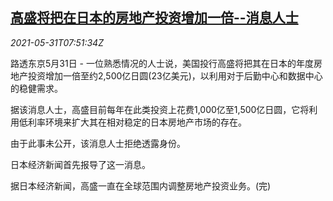 <!--1622448062000-->
[高盛将把在日本的房地产投资增加一倍--消息人士](https://cn.reuters.com/article/goldman-sachs-japan-realestate-0531-inve-idCNKCS2DC0KO)
------

<div><i>2021-05-31T07:51:34Z</i></div><p>路透东京5月31日 - 一位熟悉情况的人士说，美国投行高盛将把其在日本的年度房地产投资增加一倍至约2,500亿日圆(23亿美元)，以利用对于后勤中心和数据中心的稳健需求。</p><p>据该消息人士，高盛目前每年在此类投资上花费1,000亿至1,500亿日圆，它将利用低利率环境来扩大其在相对稳定的日本房地产市场的存在。</p><p>由于此事未公开，该消息人士拒绝透露身份。</p><p>日本经济新闻首先报导了这一消息。</p><p>据日本经济新闻，高盛一直在全球范围内调整房地产投资业务。(完)</p>
